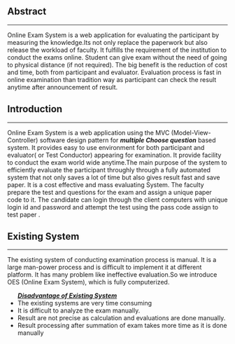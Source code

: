  ## Abstract

---

Online Exam System is a web application for evaluating the participant by measuring the knowledge.Its not only replace the paperwork but also release the workload of faculty. It fulfills the requirement of the institution to conduct the exams online. Student can give exam without the need of going to physical distance (if not required). The big benefit is the reduction of cost and time, both from participant and evaluator. Evaluation process is fast in online examination than tradition way as participant can check the result anytime after announcement of result.



## Introduction

---

Online Exam System is  a web application using the MVC (Model-View-Controller) software design pattern for ***multiple Choose question*** based system. It provides easy to use environment for both participant and evaluator( or Test Conductor) appearing for examination. It provide facility to conduct the exam world wide anytime.The main purpose of the system to efficiently evaluate the participant throughly through a fully automated system that not only saves a lot of time but also gives result fast and save paper. It is a cost effective and mass evaluating System. The faculty prepare the test and questions for the exam and assign a unique paper code to it. The candidate can login through the client computers with unique login id and password and attempt the test using the pass code assign to test paper .



## Existing System

---

The existing system of conducting examination process is manual. It is a large man-power process and is difficult to implement it at different platform. It has many problem like ineffective evaluation.So we introduce OES (Online Exam System), which is fully computerized.

<ul><strong><i><u>Disadvantage of Existing System</u></i></strong>

<li>The existing systems are very time consuming</li>

<li>It is difficult to analyze the exam manually.</li>

<li>Result are not precise as calculation and evaluations are done manually.</li>

<li>Result processing after summation of exam takes more time as it is done manually</li>





 



